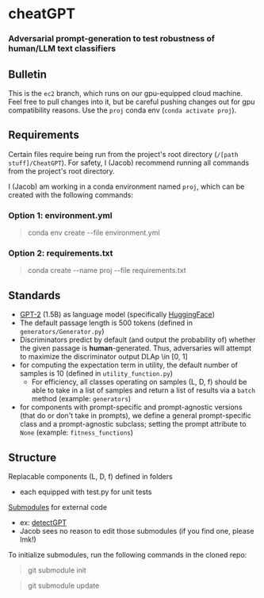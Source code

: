 # cheatGPT
### Adversarial prompt-generation to test robustness of human/LLM text classifiers

## Bulletin
This is the `ec2` branch, which runs on our gpu-equipped cloud machine. Feel free to pull changes into it, but be careful pushing changes out for gpu compatibility reasons. Use the `proj` conda env (`conda activate proj`).

## Requirements

Certain files require being run from the project's root directory (`/[path stuff]/CheatGPT`). For safety, I (Jacob) recommend running all commands from the project's root directory.

I (Jacob) am working in a conda environment named `proj`, which can be created with the following commands:

### Option 1: environment.yml
> conda env create --file environment.yml

### Option 2: requirements.txt
> conda create --name proj --file requirements.txt

<!-- Environment requirements for this project are listed in `environment.yml`. I'm working in a conda environment named `proj`, which can be created with the following command:
> conda env create --file environment.yml -->

## Standards
- [GPT-2](https://openai.com/blog/better-language-models/) (1.5B) as language model (specifically [HuggingFace](https://huggingface.co/gpt2))
- The default passage length is 500 tokens (defined in `generators/Generator.py`)
- Discriminators predict by default (and output the probability of) whether the given passage is **human**-generated. Thus, adversaries will attempt to maximize the discriminator output DLAp \in [0, 1]
- for computing the expectation term in utility, the default number of samples is 10 (defined in `utility_function.py`)
    - For efficiency, all classes operating on samples (L, D, f) should be able to take in a list of samples and return a list of results via a `batch` method (example: `generators`)
- for components with prompt-specific and prompt-agnostic versions (that do or don't take in prompts), we define a general prompt-specific class and a prompt-agnostic subclass; setting the prompt attribute to `None` (example: `fitness_functions`)

## Structure

Replacable components (L, D, f) defined in folders
- each equipped with test.py for unit tests

[Submodules](https://git-scm.com/book/en/v2/Git-Tools-Submodules) for external code
- ex: [detectGPT](https://detectgpt.ericmitchell.ai/)
- Jacob sees no reason to edit those submodules (if you find one, please lmk!)

To initialize submodules, run the following commands in the cloned repo:

> git submodule init

> git submodule update